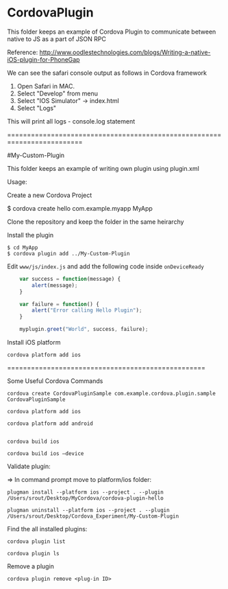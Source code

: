 # CordovaPlugin

This folder keeps an example of Cordova Plugin to communicate between native to JS as a part of JSON RPC

Reference:
http://www.oodlestechnologies.com/blogs/Writing-a-native-iOS-plugin-for-PhoneGap

We can see the safari console output as follows in Cordova framework

1. Open Safari in MAC. 
2. Select "Develop" from menu
3. Select "IOS Simulator" -> index.html
4. Select "Logs"

This will print all logs - console.log statement

=========================================================================

#My-Custom-Plugin

This folder keeps an example of writing own plugin using plugin.xml


Usage:


Create a new Cordova Project

$ cordova create hello com.example.myapp MyApp

Clone the repository and keep the folder in the same heirarchy

Install the plugin

    $ cd MyApp
    $ cordova plugin add ../My-Custom-Plugin

Edit `www/js/index.js` and add the following code inside `onDeviceReady`

```js
    var success = function(message) {
        alert(message);
    }

    var failure = function() {
        alert("Error calling Hello Plugin");
    }

    myplugin.greet("World", success, failure);

```
Install iOS platform

    cordova platform add ios

==================================================

Some Useful Cordova Commands

    cordova create CordovaPluginSample com.example.cordova.plugin.sample CordovaPluginSample

    cordova platform add ios

    cordova platform add android


    cordova build ios

    cordova build ios —device



Validate plugin:

=> In command prompt move to platform/ios folder:

    plugman install --platform ios --project . --plugin /Users/srout/Desktop/MyCordova/cordova-plugin-hello

    plugman uninstall --platform ios --project . --plugin /Users/srout/Desktop/Cordova_Experiment/My-Custom-Plugin



Find the all installed plugins:

    cordova plugin list

    cordova plugin ls



Remove a plugin

    cordova plugin remove <plug-in ID>












